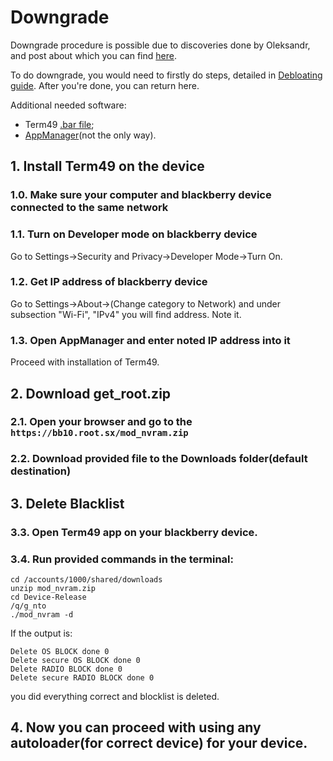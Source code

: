 # Downgrade

Downgrade procedure is possible due to discoveries done by Oleksandr, and post about which you can find [here](https://bb10.root.sx).

To do downgrade, you would need to firstly do steps, detailed in [Debloating guide](./debloat.md). After you're done, you can return here.

Additional needed software:
* Term49 [.bar file](https://github.com/BerryFarm/Term49/releases/download/0.4.1.7/Term49.bar);
* [AppManager](https://lunarproject.org/archive/BlackBerry%2010/Desktop%20Software/App%20Manager/)(not the only way).


## 1. Install Term49 on the device
### 1.0. Make sure your computer and blackberry device connected to the same network
### 1.1. Turn on Developer mode on blackberry device
Go to Settings->Security and Privacy->Developer Mode->Turn On.
### 1.2. Get IP address of blackberry device
Go to Settings->About->(Change category to Network) and under subsection "Wi-Fi", "IPv4" you will find address. Note it.
### 1.3. Open AppManager and enter noted IP address into it
Proceed with installation of Term49.

## 2. Download get_root.zip
### 2.1. Open your browser and go to the `https://bb10.root.sx/mod_nvram.zip`
### 2.2. Download provided file to the Downloads folder(default destination)

## 3. Delete Blacklist
### 3.3. Open Term49 app on your blackberry device.
### 3.4. Run provided commands in the terminal:
```
cd /accounts/1000/shared/downloads
unzip mod_nvram.zip
cd Device-Release
/q/g_nto
./mod_nvram -d
```
If the output is:
```
Delete OS BLOCK done 0
Delete secure OS BLOCK done 0
Delete RADIO BLOCK done 0
Delete secure RADIO BLOCK done 0
```
you did everything correct and blocklist is deleted.

## 4. Now you can proceed with using any autoloader(for correct device) for your device.

